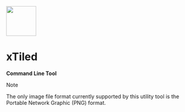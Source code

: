 <img src="../../../Insoft-UK/blob/main/assets/logo.svg" width="80" height="80" />

# xTiled

**Command Line Tool**


> [!NOTE]
The only image file format currently supported by this utility tool is the Portable Network Graphic (PNG) format.
